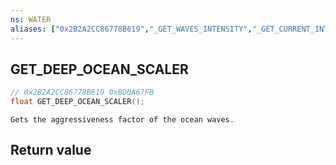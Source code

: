 ```yaml
---
ns: WATER
aliases: ["0x2B2A2CC86778B619","_GET_WAVES_INTENSITY","_GET_CURRENT_INTENSITY"]
---
```

## GET_DEEP_OCEAN_SCALER

```c
// 0x2B2A2CC86778B619 0xBD0A67FB
float GET_DEEP_OCEAN_SCALER();
```

```
Gets the aggressiveness factor of the ocean waves.  
```

## Return value
